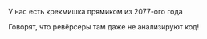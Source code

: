 У нас есть крекмишка прямиком из 2077-ого года

Говорят, что ревёрсеры там даже не анализируют код!
